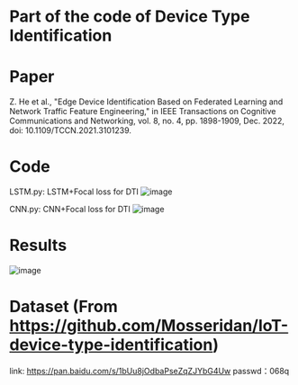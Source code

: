 # Part of the code of Device Type Identification

# Paper

Z. He et al., "Edge Device Identification Based on Federated Learning and Network Traffic Feature Engineering," in IEEE Transactions on Cognitive Communications and Networking, vol. 8, no. 4, pp. 1898-1909, Dec. 2022, doi: 10.1109/TCCN.2021.3101239.

# Code

LSTM.py: LSTM+Focal loss for DTI
![image](https://user-images.githubusercontent.com/107237593/211349886-c3ae357f-34f2-48fd-be5a-9120776a9dbe.png)

CNN.py: CNN+Focal loss for DTI
![image](https://user-images.githubusercontent.com/107237593/211349935-60a0f6ea-e59c-4764-bd9e-a99d16e2f52b.png)

# Results

![image](https://user-images.githubusercontent.com/107237593/211349828-4b9ad38b-fc93-42b3-abef-1adcff4d9641.png)

# Dataset (From https://github.com/Mosseridan/IoT-device-type-identification)
link: https://pan.baidu.com/s/1bUu8jOdbaPseZqZJYbG4Uw 
passwd：068q

